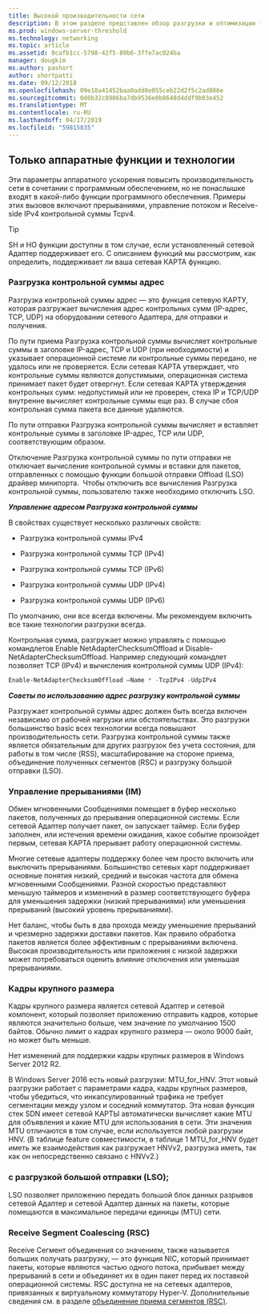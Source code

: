 ```yaml
---
title: Высокой производительности сети
description: В этом разделе представлен обзор разгрузки и оптимизации технологии в Windows Server 2016 и содержит ссылки на дополнительные сведения об этих технологиях.
ms.prod: windows-server-threshold
ms.technology: networking
ms.topic: article
ms.assetid: 0cafb1cc-5798-42f5-89b6-3ffe7ac024ba
manager: dougkim
ms.author: pashort
author: shortpatti
ms.date: 09/12/2018
ms.openlocfilehash: 09e18a41452baa0add8e055ceb22d2f5c2ad886e
ms.sourcegitcommit: 0d0b32c8986ba7db9536e0b8648d4ddf9b03e452
ms.translationtype: MT
ms.contentlocale: ru-RU
ms.lasthandoff: 04/17/2019
ms.locfileid: "59815835"
---
```

## <a name="hardware-only-ho-features-and-technologies"></a>Только аппаратные функции и технологии

Эти параметры аппаратного ускорения повысить производительность сети в сочетании с программным обеспечением, но не понаслышке входят в какой-либо функции программного обеспечения. Примеры этих вызовов включают прерываниями, управление потоком и Receive-side IPv4 контрольной суммы Tcpv4.

>[!TIP]
>SH и HO функции доступны в том случае, если установленный сетевой Адаптер поддерживает его. С описанием функций мы рассмотрим, как определить, поддерживает ли ваша сетевая КАРТА функцию.

### <a name="address-checksum-offload"></a>Разгрузка контрольной суммы адрес

Разгрузка контрольной суммы адрес — это функция сетевую КАРТУ, которая разгружает вычисления адрес контрольных сумм (IP-адрес, TCP, UDP) на оборудовании сетевого Адаптера, для отправки и получения.

По пути приема Разгрузка контрольной суммы вычисляет контрольные суммы в заголовке IP-адрес, TCP и UDP (при необходимости) и указывает операционной системе ли контрольные суммы передано, не удалось или не проверяется. Если сетевая КАРТА утверждает, что контрольные суммы являются допустимыми, операционная система принимает пакет будет отвергнут. Если сетевая КАРТА утверждения контрольных сумм: недопустимый или не проверен, стека IP и TCP/UDP внутренне вычисляет контрольные суммы еще раз. В случае сбоя контрольная сумма пакета все данные удаляются.

По пути отправки Разгрузка контрольной суммы вычисляет и вставляет контрольные суммы в заголовке IP-адрес, TCP или UDP, соответствующим образом.

Отключение Разгрузка контрольной суммы по пути отправки не отключает вычисление контрольной суммы и вставки для пакетов, отправленных с помощью функции большой отправки Offload (LSO) драйвер минипорта.  Чтобы отключить все вычисления Разгрузка контрольной суммы, пользователю также необходимо отключить LSO.

_**Управление адресом Разгрузка контрольной суммы**_

В свойствах существует несколько различных свойств:

-   Разгрузка контрольной суммы IPv4

-   Разгрузка контрольной суммы TCP (IPv4)

-   Разгрузка контрольной суммы TCP (IPv6)

-   Разгрузка контрольной суммы UDP (IPv4)

-   Разгрузка контрольной суммы UDP (IPv6)

По умолчанию, они все всегда включены. Мы рекомендуем включить все такие технологии разгрузки всегда.

Контрольная сумма, разгружает можно управлять с помощью командлетов Enable NetAdapterChecksumOffload и Disable-NetAdapterChecksumOffload. Например следующий командлет позволяет TCP (IPv4) и вычисления контрольной суммы UDP (IPv4):

```PowerShell
Enable-NetAdapterChecksumOffload –Name * -TcpIPv4 -UdpIPv4
```

_**Советы по использованию адрес разгрузку контрольной суммы**_

Разгружает контрольной суммы адрес должен быть всегда включен независимо от рабочей нагрузки или обстоятельствах. Это разгрузки большинство basic всех технологии всегда повышают производительность сети. Разгрузка контрольной суммы также является обязательным для других разгрузок без учета состояния, для работы в том числе (RSS), масштабирование на стороне приема, объединение полученных сегментов (RSC) и разгрузку большой отправки (LSO).

### <a name="interrupt-moderation-im"></a>Управление прерываниями (IM)

Обмен мгновенными Сообщениями помещает в буфер несколько пакетов, полученных до прерывания операционной системы. Если сетевой Адаптер получает пакет, он запускает таймер. Если буфер заполнен, или истечения времени ожидания, какое событие произойдет первым, сетевая КАРТА прерывает работу операционной системы. 

Многие сетевые адаптеры поддержку более чем просто включить или выключить прерываниями. Большинство сетевых карт поддерживает основные понятия низкий, средний и высокая частота для обмена мгновенными Сообщениями. Разной скоростью представляют меньшую таймеров и изменений в размер соответствующего буфера для уменьшения задержки (низкий прерываниями) или уменьшения прерываний (высокий уровень прерываниями).

Нет баланс, чтобы быть в два прохода между уменьшение прерываний и чрезмерно задержки доставки пакетов. Как правило обработка пакетов является более эффективным с прерываниями включена. Высокая производительность или приложения с низкой задержки может потребоваться оценить влияние отключения или уменьшая прерываниями.

### <a name="jumbo-frames"></a>Кадры крупного размера

Кадры крупного размера является сетевой Адаптер и сетевой компонент, который позволяет приложению отправить кадров, которые являются значительно больше, чем значение по умолчанию 1500 байтов. Обычно лимит о кадрах крупного размера — около 9000 байт, но может быть меньше.

Нет изменений для поддержки кадры крупных размеров в Windows Server 2012 R2.

В Windows Server 2016 есть новый разгрузки: MTU_for_HNV. Этот новый разгрузки работает с параметрами кадра, кадры крупных размеров, чтобы убедиться, что инкапсулированный трафика не требует сегментации между узлом и соседний коммутатор. Эта новая функция стек SDN имеет сетевой КАРТЫ автоматически вычисляет какие MTU для объявления и какие MTU для использования в сети. Эти значения MTU отличаются в том случае, если используется любой разгрузки HNV. (В таблице feature совместимости, в таблице 1 MTU_for_HNV будет иметь же взаимодействия как разгружает HNVv2, разгрузка иметь, так как он непосредственно связано с HNVv2.)

### <a name="large-send-offload-lso"></a>с разгрузкой большой отправки (LSO);

LSO позволяет приложению передать большой блок данных разрывов сетевой Адаптер и сетевой Адаптер данных на пакеты, которые помещаются в максимальное передачи единицы (MTU) сети.

### <a name="receive-segment-coalescing-rsc"></a>Receive Segment Coalescing (RSC)

Receive Сегмент объединения со значением, также называется больших получать разгрузку, — это функция NIC, который принимает пакеты, которые являются частью одного потока, прибывает между прерываний в сети и объединяет их в один пакет перед их поставкой операционной системы. RSC доступна не на сетевых адаптеров, привязанных к виртуальному коммутатору Hyper-V. Дополнительные сведения см. в разделе [объединение приема сегментов (RSC)](https://docs.microsoft.com/windows-server/networking/technologies/hpn/rsc-in-the-vswitch).